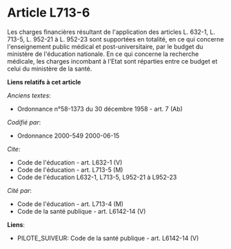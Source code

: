# Article L713-6

Les charges financières résultant de l'application des articles L. 632-1, L. 713-5, L. 952-21 à L. 952-23 sont supportées en
totalité, en ce qui concerne l'enseignement public médical et post-universitaire, par le budget du ministère de l'éducation
nationale. En ce qui concerne la recherche médicale, les charges incombant à l'Etat sont réparties entre ce budget et celui
du ministère de la santé.

**Liens relatifs à cet article**

_Anciens textes_:

  - Ordonnance n°58-1373 du 30 décembre 1958 - art. 7 (Ab)

_Codifié par_:

  - Ordonnance 2000-549 2000-06-15

_Cite_:

  - Code de l'éducation - art. L632-1 (V)
  - Code de l'éducation - art. L713-5 (M)
  - Code de l'éducation L632-1, L713-5, L952-21 à L952-23

_Cité par_:

  - Code de l'éducation - art. L713-4 (M)
  - Code de la santé publique - art. L6142-14 (V)

**Liens**:

  - PILOTE_SUIVEUR: Code de la santé publique - art. L6142-14 (V)
